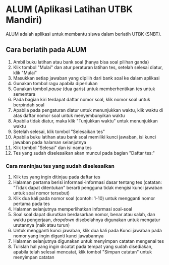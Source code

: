 # ALUM (Aplikasi Latihan UTBK Mandiri)

ALUM adalah aplikasi untuk membantu siswa dalam berlatih UTBK (SNBT).

## Cara berlatih pada ALUM
1. Ambil buku latihan atau bank soal (hanya bisa soal pilihan ganda)
2. Klik tombol "Mulai" dan atur peraturan latihan tes, setelah selesai diatur, klik "Mulai"
3. Masukkan setiap jawaban yang dipilih dari bank soal ke dalam aplikasi
4. Gunakan tombol ragu apabila diperlukan
5. Gunakan tombol _pause_ (dua garis) untuk memberhentikan tes untuk sementara
6. Pada bagian kiri terdapat daftar nomor soal, klik nomor soal untuk berpindah soal
7. Apabila pada pengaturan diatur untuk menunjukkan waktu, klik waktu di atas daftar nomor soal untuk menyembunyikan waktu
8. Apabila tidak diatur, maka klik "Tunjukkan waktu" untuk menunjukkan waktu
9. Setelah selesai, klik tombol "Selesaikan tes"
10. Apabila buku latihan atau bank soal memiliki kunci jawaban, isi kunci jawaban pada halaman selanjutnya
11. Klik tombol "Selesai" dan isi nama tes
12. Tes yang sudah diselesaikan akan muncul pada bagian "Daftar tes:"

### Cara meninjau tes yang sudah diselesaikan
1. Klik tes yang ingin ditinjau pada daftar tes
2. Halaman pertama berisi informasi-informasi dasar tentang tes (catatan: "Tidak dapat ditentukan" berarti pengguna tidak mengisi kunci jawaban untuk soal nomor tersebut)
3. Klik dua kali pada nomor soal (contoh: 1-10) untuk mengganti nomor pertama pada tes
4. Halaman selanjutnya memperlihatkan informasi soal-soal
5. Soal soal dapat diurutkan berdasarkan nomor, benar atau salah, dan waktu pengerjaan, _dropdown_ disebelahnya digunakan untuk mengatur urutannya (naik atau turun)
6. Untuk mengganti kunci jawaban, klik dua kali pada Kunci jawaban pada nomor yang ingin diganti kunci jawabannya
7. Halaman selanjutnya digunakan untuk menyimpan catatan mengenai tes
8. Tulislah hal yang ingin dicatat pada tempat yang sudah disediakan, apabila telah selesai mencatat, klik tombol "Simpan catatan" untuk menyimpan catatan
